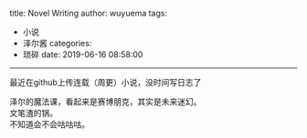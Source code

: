 title: Novel Writing
author: wuyuema
tags:
  - 小说
  - 泽尔酱
categories:
  - 琐碎
date: 2019-06-16 08:58:00
---
最近在github上传连载（周更）小说，没时间写日志了  
<!--more-->
泽尔的魔法课，看起来是赛博朋克，其实是未来迷幻。  
文笔渣的锅。  
不知道会不会咕咕咕。